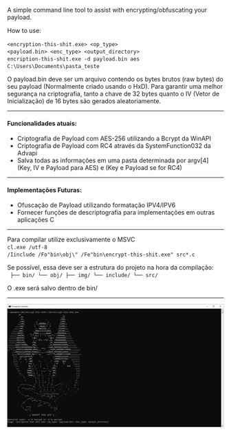 A simple command line tool to assist with encrypting/obfuscating your payload. 

How to use:

<code><encryption-this-shit.exe> <op_type> <payload.bin> <enc_type> <output_directory></code> 
<br>
<code>encription-this-shit.exe -d payload.bin aes C:\Users\Documents\pasta_teste</code>
<br>

O payload.bin deve ser um arquivo contendo os bytes brutos (raw bytes) do seu payload (Normalmente criado usando o HxD). Para garantir uma melhor segurança na criptografia, tanto a chave de 32 bytes quanto o IV (Vetor de Inicialização) de 16 bytes são gerados aleatoriamente.

<hr>

#### Funcionalidades atuais:

- Criptografia de Payload com AES-256 utilizando a Bcrypt da WinAPI
- Criptografia de Payload com RC4 através da SystemFunction032 da Advapi
- Salva todas as informações em uma pasta determinada por argv[4] (Key, IV e Payload para AES) e (Key e Payload se for RC4)

<hr>

#### Implementações Futuras:

- Ofuscação de Payload utilizando formatação IPV4/IPV6
- Fornecer funções de descriptografia para implementações em outras aplicações C

<hr>

Para compilar utilize exclusivamente o MSVC<br>
<code>cl.exe /utf-8 /Iinclude /Fo"bin\obj\\" /Fe"bin\encrypt-this-shit.exe" src\*.c</code>

Se possível, essa deve ser a estrutura do projeto na hora da compilação:<br>
<code>
├── bin/
    └── obj/
├── img/
└── include/
└── src/
</code>

O .exe será salvo dentro de bin/

<hr>

![usage](img/usage_screenshot.png)